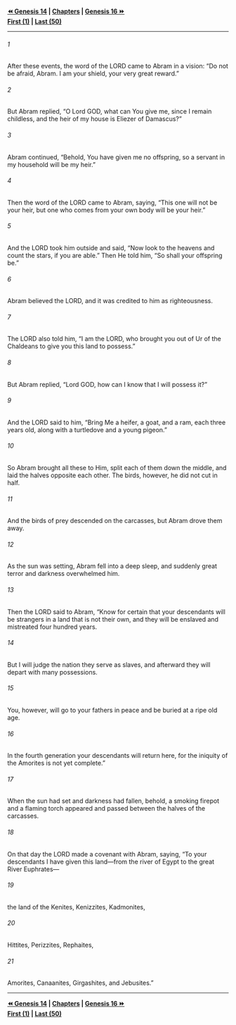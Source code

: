   
**[⏪ Genesis 14](./Genesis%2014.md) | [Chapters](./_index.md) | [Genesis 16 ⏩](./Genesis%2016.md)**  
**[First (1)](./Genesis%201.md) | [Last (50)](./Genesis%2050.md)**  
  
---  
  
###### 1  
After these events, the word of the LORD came to Abram in a vision: “Do not be afraid, Abram. I am your shield, your very great reward.”  
  
###### 2  
But Abram replied, “O Lord GOD, what can You give me, since I remain childless, and the heir of my house is Eliezer of Damascus?”  
  
###### 3  
Abram continued, “Behold, You have given me no offspring, so a servant in my household will be my heir.”  
  
###### 4  
Then the word of the LORD came to Abram, saying, “This one will not be your heir, but one who comes from your own body will be your heir.”  
  
###### 5  
And the LORD took him outside and said, “Now look to the heavens and count the stars, if you are able.” Then He told him, “So shall your offspring be.”  
  
###### 6  
Abram believed the LORD, and it was credited to him as righteousness.  
  
###### 7  
The LORD also told him, “I am the LORD, who brought you out of Ur of the Chaldeans to give you this land to possess.”  
  
###### 8  
But Abram replied, “Lord GOD, how can I know that I will possess it?”  
  
###### 9  
And the LORD said to him, “Bring Me a heifer, a goat, and a ram, each three years old, along with a turtledove and a young pigeon.”  
  
###### 10  
So Abram brought all these to Him, split each of them down the middle, and laid the halves opposite each other. The birds, however, he did not cut in half.  
  
###### 11  
And the birds of prey descended on the carcasses, but Abram drove them away.  
  
###### 12  
As the sun was setting, Abram fell into a deep sleep, and suddenly great terror and darkness overwhelmed him.  
  
###### 13  
Then the LORD said to Abram, “Know for certain that your descendants will be strangers in a land that is not their own, and they will be enslaved and mistreated four hundred years.  
  
###### 14  
But I will judge the nation they serve as slaves, and afterward they will depart with many possessions.  
  
###### 15  
You, however, will go to your fathers in peace and be buried at a ripe old age.  
  
###### 16  
In the fourth generation your descendants will return here, for the iniquity of the Amorites is not yet complete.”  
  
###### 17  
When the sun had set and darkness had fallen, behold, a smoking firepot and a flaming torch appeared and passed between the halves of the carcasses.  
  
###### 18  
On that day the LORD made a covenant with Abram, saying, “To your descendants I have given this land—from the river of Egypt to the great River Euphrates—  
  
###### 19  
the land of the Kenites, Kenizzites, Kadmonites,  
  
###### 20  
Hittites, Perizzites, Rephaites,  
  
###### 21  
Amorites, Canaanites, Girgashites, and Jebusites.”  
  
  
---  
  
**[⏪ Genesis 14](./Genesis%2014.md) | [Chapters](./_index.md) | [Genesis 16 ⏩](./Genesis%2016.md)**  
**[First (1)](./Genesis%201.md) | [Last (50)](./Genesis%2050.md)**  
  

